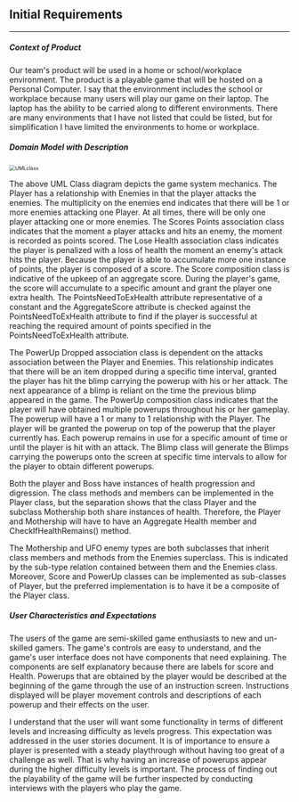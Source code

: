 ## Initial Requirements

------

##### **Context of Product**

Our team's product will be used in a home or school/workplace environment. The product is a playable game that will be hosted on a Personal Computer. I say that the environment includes the school or workplace because many users will play our game on their laptop. The laptop has the ability to be carried along to different environments. There are many environments that I have not listed that could be listed, but for simplification I have limited the environments to home or workplace. 

##### **Domain Model with Description**

<img src="C:\Users\cdavila\Documents\CS_371\Beer-Raiders-Project-Site\UMLclass.png" alt="UMLclass" style="zoom:65%;" />

The above UML Class diagram depicts the game system mechanics. The Player has a relationship with Enemies in that the player attacks the enemies. The multiplicity on the enemies end indicates that there will be 1 or more enemies attacking one Player. At all times, there will be only one player attacking one or more enemies. The Scores Points association class indicates that the moment a player attacks and hits an enemy, the moment is recorded as points scored. The Lose Health association class indicates the player is penalized with a loss of health the moment an enemy's attack hits the player. Because the player is able to accumulate more one instance of points, the player is composed of a score. The Score composition class is indicative of the upkeep of an aggregate score. During the player's game, the score will accumulate to a specific amount and grant the player one extra health. The PointsNeedToExHealth attribute representative of a constant and the AggregateScore attribute is checked against the PointsNeedToExHealth attribute to find if the player is successful at reaching the required amount of points specified in the PointsNeedToExHealth attribute. 

The PowerUp Dropped association class is dependent on the attacks association between the Player and Enemies. This relationship indicates that there will be an item dropped during a specific time interval, granted the player has hit the blimp carrying the powerup with his or her attack. The next appearance of a blimp is reliant on the time the previous blimp appeared in the game. The PowerUp composition class indicates that the player will have obtained multiple powerups throughout his or her gameplay. The powerup will have a 1 or many  to 1 relationship with the Player.  The player will be granted the powerup on top of the powerup that the player currently has. Each powerup remains in use for a specific amount of time or until the player is hit with an attack. The Blimp class will generate the Blimps carrying the powerups onto the screen at specific time intervals to allow for the player to obtain different powerups.    

Both the player and Boss have instances of health progression and digression. The class methods and members can be implemented in the Player class, but the separation shows that the class Player and the subclass Mothership both share instances of health. Therefore, the Player and Mothership will have to have an Aggregate Health member and CheckIfHealthRemains() method. 

The Mothership and UFO enemy types are both subclasses that inherit class members and methods from the Enemies superclass. This is indicated by the sub-type relation contained between them and the Enemies class. Moreover, Score and PowerUp classes can be implemented as sub-classes of Player, but the preferred implementation is to have it be a composite of the Player class. 

##### **User Characteristics and Expectations**

The users of the game are semi-skilled game enthusiasts to new and un-skilled gamers. The game's controls are easy to understand, and the game's user interface does not have components that need explaining. The components are self explanatory because there are labels for score and Health. Powerups that are obtained by the player would be described at the beginning of the game through the use of an instruction screen. Instructions displayed will be player movement controls and descriptions of each powerup and their effects on the user.

I understand that the user will want some functionality in terms of different levels and increasing difficulty as levels progress. This expectation was addressed in the user stories document. It is of importance to ensure a player is presented with a steady playthrough without having too great of a challenge as well. That is why having an increase of powerups appear during the higher difficulty levels is important. The process of finding out the playability of the game will be further inspected by conducting interviews with the players who play the game.  